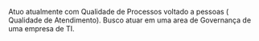 Atuo atualmente com Qualidade de Processos voltado a pessoas ( Qualidade de Atendimento). 
Busco atuar em uma area de Governança de uma empresa de TI.
